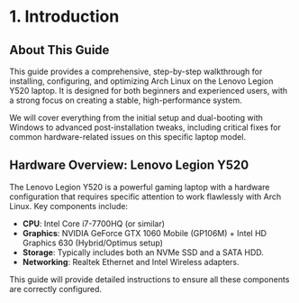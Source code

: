 # 1. Introduction

## About This Guide

This guide provides a comprehensive, step-by-step walkthrough for installing, configuring, and optimizing Arch Linux on the Lenovo Legion Y520 laptop. It is designed for both beginners and experienced users, with a strong focus on creating a stable, high-performance system.

We will cover everything from the initial setup and dual-booting with Windows to advanced post-installation tweaks, including critical fixes for common hardware-related issues on this specific laptop model.

## Hardware Overview: Lenovo Legion Y520

The Lenovo Legion Y520 is a powerful gaming laptop with a hardware configuration that requires specific attention to work flawlessly with Arch Linux. Key components include:

*   **CPU**: Intel Core i7-7700HQ (or similar)
*   **Graphics**: NVIDIA GeForce GTX 1060 Mobile (GP106M) + Intel HD Graphics 630 (Hybrid/Optimus setup)
*   **Storage**: Typically includes both an NVMe SSD and a SATA HDD.
*   **Networking**: Realtek Ethernet and Intel Wireless adapters.

This guide will provide detailed instructions to ensure all these components are correctly configured.
